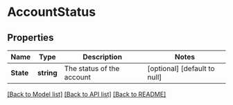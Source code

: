 # AccountStatus

## Properties
Name | Type | Description | Notes
------------ | ------------- | ------------- | -------------
**State** | **string** | The status of the account | [optional] [default to null]

[[Back to Model list]](../README.md#documentation-for-models) [[Back to API list]](../README.md#documentation-for-api-endpoints) [[Back to README]](../README.md)


